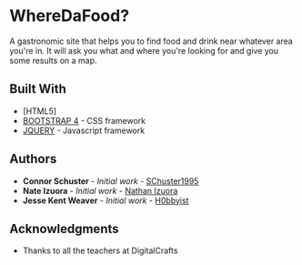 # WhereDaFood?

A gastronomic site that helps you to find food and drink near whatever area you're in. It will ask you what and where you're
looking for and give you some results on a map.

## Built With

* [HTML5]
* [BOOTSTRAP 4](https://getbootstrap.com/) - CSS framework
* [JQUERY](https://jquery.com/) - Javascript framework



## Authors

* **Connor Schuster** - *Initial work* - [SChuster1995](https://github.com/CShuster1995)
* **Nate Izuora** - *Initial work* - [Nathan Izuora](https://github.com/NathanIzuora)
* **Jesse Kent Weaver** - *Initial work* - [H0bbyist](https://github.com/H0bbyist)



## Acknowledgments

* Thanks to all the teachers at DigitalCrafts

